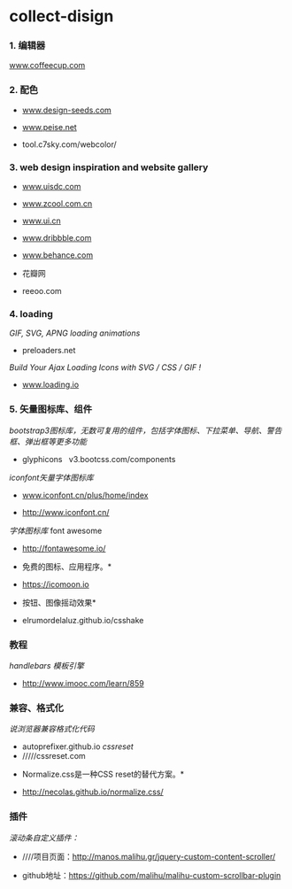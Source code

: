 # collect-disign
### 1. 编辑器
 www.coffeecup.com
 
### 2. 配色
 + www.design-seeds.com

 + www.peise.net

 + tool.c7sky.com/webcolor/

### 3. **web design inspiration and website gallery**
 +  www.uisdc.com

 +  www.zcool.com.cn

 + www.ui.cn

 + www.dribbble.com

 + www.behance.com

 +  花瓣网

 + reeoo.com

### 4. loading

*GIF, SVG, APNG loading animations*

+ preloaders.net

*Build Your Ajax Loading Icons with SVG / CSS / GIF !*
+ www.loading.io

### 5. 矢量图标库、组件
*bootstrap3图标库，无数可复用的组件，包括字体图标、下拉菜单、导航、警告框、弹出框等更多功能*

+ glyphicons   v3.bootcss.com/components

*iconfont矢量字体图标库*

+ www.iconfont.cn/plus/home/index

+ http://www.iconfont.cn/

*字体图标库*
font awesome

+ http://fontawesome.io/

* 免费的图标、应用程序。*

+ https://icomoon.io

* 按钮、图像摇动效果* 

+ elrumordelaluz.github.io/csshake

### 教程
*handlebars  模板引擎*
+ http://www.imooc.com/learn/859

### 兼容、格式化
*说浏览器兼容格式化代码*
+ autoprefixer.github.io
*cssreset*
+ /////cssreset.com

* Normalize.css是一种CSS reset的替代方案。*

+ http://necolas.github.io/normalize.css/

### 插件

*滚动条自定义插件：*

+ ////项目页面：http://manos.malihu.gr/jquery-custom-content-scroller/

+ github地址：https://github.com/malihu/malihu-custom-scrollbar-plugin

